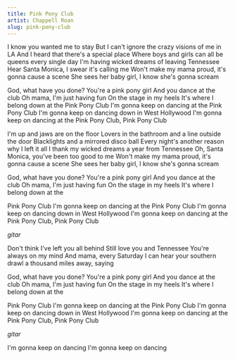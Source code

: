```yaml
---
title: Pink Pony Club
artist: Chappell Roan
slug: pink-pony-club
---
```


I know you wanted me to stay
But I can't ignore the crazy visions of me in LA
And I heard that there's a special place
Where boys and girls can all be queens every single day
I'm having wicked dreams of leaving Tennessee
Hear Santa Monica, I swear it's calling me
Won't make my mama proud, it's gonna cause a scene
She sees her baby girl, I know she's gonna scream

God, what have you done?
You're a pink pony girl
And you dance at the club
Oh mama, I'm just having fun
On the stage in my heels
It's where I belong down at the
Pink Pony Club
I'm gonna keep on dancing at the
Pink Pony Club
I'm gonna keep on dancing down in
West Hollywood
I'm gonna keep on dancing at the
Pink Pony Club, Pink Pony Club

I'm up and jaws are on the floor
Lovers in the bathroom and a line outside the door
Blacklights and a mirrored disco ball
Every night's another reason why I left it all
I thank my wicked dreams a year from Tennessee
Oh, Santa Monica, you've been too good to me
Won't make my mama proud, it's gonna cause a scene
She sees her baby girl, I know she's gonna scream

God, what have you done?
You're a pink pony girl
And you dance at the club
Oh mama, I'm just having fun
On the stage in my heels
It's where I belong down at the

Pink Pony Club
I'm gonna keep on dancing at the
Pink Pony Club
I'm gonna keep on dancing down in
West Hollywood
I'm gonna keep on dancing at the
Pink Pony Club, Pink Pony Club

_gitar_

Don't think I've left you all behind
Still love you and Tennessee
You're always on my mind
And mama, every Saturday
I can hear your southern drawl a thousand miles away, saying

God, what have you done?
You're a pink pony girl
And you dance at the club
Oh mama, I'm just having fun
On the stage in my heels
It's where I belong down at the

Pink Pony Club
I'm gonna keep on dancing at the
Pink Pony Club
I'm gonna keep on dancing down in
West Hollywood
I'm gonna keep on dancing at the
Pink Pony Club, Pink Pony Club

_gitar_

I'm gonna keep on dancing
I'm gonna keep on dancing
